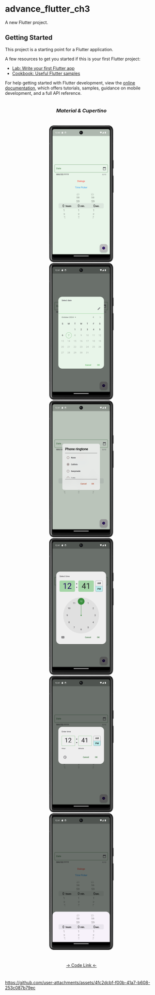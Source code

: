 # advance_flutter_ch3

A new Flutter project.

## Getting Started

This project is a starting point for a Flutter application.

A few resources to get you started if this is your first Flutter project:

- [Lab: Write your first Flutter app](https://docs.flutter.dev/get-started/codelab)
- [Cookbook: Useful Flutter samples](https://docs.flutter.dev/cookbook)

For help getting started with Flutter development, view the
[online documentation](https://docs.flutter.dev/), which offers tutorials,
samples, guidance on mobile development, and a full API reference.


###
<h1></h1>
<h3 align="center"><i>Material & Cupertino</i></h3>
<h1></h1>
<div align="center">
<img src="https://github.com/Prafulpatnecha/advance_flutter_ch3/blob/master/img1.png" height=450px hspace=20>
<img src="https://github.com/Prafulpatnecha/advance_flutter_ch3/blob/master/img2.png" height=450px hspace=20>
<img src="https://github.com/Prafulpatnecha/advance_flutter_ch3/blob/master/img3.png" height=450px hspace=20>
<img src="https://github.com/Prafulpatnecha/advance_flutter_ch3/blob/master/img4.png" height=450px hspace=20>
<img src="https://github.com/Prafulpatnecha/advance_flutter_ch3/blob/master/img5.png" height=450px hspace=20>
<img src="https://github.com/Prafulpatnecha/advance_flutter_ch3/blob/master/img6.png" height=450px hspace=20>


</div>

<h1></h1>
<div align="center">
<a href="">-> Code Link <-</a>
</div>
<h1></h1>


https://github.com/user-attachments/assets/4fc2dcbf-f00b-41a7-b608-253c087b79ec


